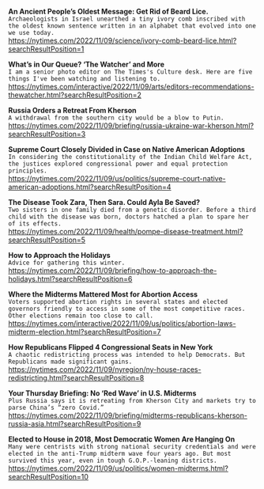 **An Ancient People’s Oldest Message: Get Rid of Beard Lice.**\
`Archaeologists in Israel unearthed a tiny ivory comb inscribed with the oldest known sentence written in an alphabet that evolved into one we use today.`\
https://nytimes.com/2022/11/09/science/ivory-comb-beard-lice.html?searchResultPosition=1

**What’s in Our Queue? ‘The Watcher’ and More**\
`I am a senior photo editor on The Times's Culture desk. Here are five things I've been watching and listening to.`\
https://nytimes.com/interactive/2022/11/09/arts/editors-recommendations-thewatcher.html?searchResultPosition=2

**Russia Orders a Retreat From Kherson**\
`A withdrawal from the southern city would be a blow to Putin.`\
https://nytimes.com/2022/11/09/briefing/russia-ukraine-war-kherson.html?searchResultPosition=3

**Supreme Court Closely Divided in Case on Native American Adoptions**\
`In considering the constitutionality of the Indian Child Welfare Act, the justices explored congressional power and equal protection principles.`\
https://nytimes.com/2022/11/09/us/politics/supreme-court-native-american-adoptions.html?searchResultPosition=4

**The Disease Took Zara, Then Sara. Could Ayla Be Saved?**\
`Two sisters in one family died from a genetic disorder. Before a third child with the disease was born, doctors hatched a plan to spare her of its effects.`\
https://nytimes.com/2022/11/09/health/pompe-disease-treatment.html?searchResultPosition=5

**How to Approach the Holidays**\
`Advice for gathering this winter.`\
https://nytimes.com/2022/11/09/briefing/how-to-approach-the-holidays.html?searchResultPosition=6

**Where the Midterms Mattered Most for Abortion Access**\
`Voters supported abortion rights in several states and elected governors friendly to access in some of the most competitive races. Other elections remain too close to call.`\
https://nytimes.com/interactive/2022/11/09/us/politics/abortion-laws-midterm-election.html?searchResultPosition=7

**How Republicans Flipped 4 Congressional Seats in New York**\
`A chaotic redistricting process was intended to help Democrats. But Republicans made significant gains.`\
https://nytimes.com/2022/11/09/nyregion/ny-house-races-redistricting.html?searchResultPosition=8

**Your Thursday Briefing: No ‘Red Wave’ in U.S. Midterms**\
`Plus Russia says it is retreating from Kherson City and markets try to parse China’s “zero Covid.”`\
https://nytimes.com/2022/11/09/briefing/midterms-republicans-kherson-russia-asia.html?searchResultPosition=9

**Elected to House in 2018, Most Democratic Women Are Hanging On**\
`Many were centrists with strong national security credentials and were elected in the anti-Trump midterm wave four years ago. But most survived this year, even in tough G.O.P.-leaning districts.`\
https://nytimes.com/2022/11/09/us/politics/women-midterms.html?searchResultPosition=10

